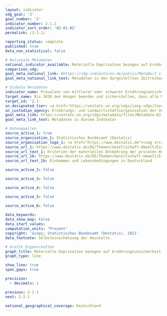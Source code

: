 ```yaml
---
layout: indicator    
sdg_goal: '2'    
goal_number: '2'    
indicator_number: 2.1.2    
indicator_sort_order: '02-01-02'    
permalink: /2-1-2/    

reporting_status: complete    
published: true    
data_non_statistical: false    

# Nationale Metadaten    
national_indicator_available: Materielle Deprivation bezogen auf Ernährungsunsicherheit    
comparison_sdg:     
goal_meta_national_link: #https://sdg-indikatoren.de/public/MetaDe/2.1.2.pdf    
goal_meta_national_link_text: Metadaten zu den dargestellten Zeitreihen    

# Globale Metadaten    
indicator_name: Prävalenz von mittlerer oder schwerer Ernährungsunsicherheit in der Bevölkerung gemäß der Erfahrungsskala für Ernährungsunsicherheit (FIES)    
target_name: Bis 2030 den Hunger beenden und sicherstellen, dass alle Menschen, insbesondere die Armen und Menschen in prekären Situationen, einschließlich Kleinkindern, ganzjährig Zugang zu sicheren, nährstoffreichen und ausreichenden Nahrungsmitteln haben    
target_id: '2.1'    
un_designated_tier: <a href='https://unstats.un.org/sdgs/iaeg-sdgs/tier-classification/' title='Klicken Sie hier um weitere Informationen zur UN-Tier-Klassifikation zu erhalten.'  target='_blank'>Tier I</a>    
un_custodian_agency: Ernährungs- und Landwirtschaftsorganisation der Vereinten Nationen (FAO)    
goal_meta_link: https://unstats.un.org/sdgs/metadata/files/Metadata-02-01-02.pdf    
goal_meta_link_text: Metadaten zu diesem Indikator        

# Datenquellen
source_active_1: true
source_organisation_1: Statistisches Bundesamt (Destatis)
source_organisation_logo_1: <a href="https://www.destatis.de"><img src="https://g205sdgs.github.io/sdg-indicators/public/OrgImgDe/destatis.png" alt="Logo destatis" style="height:60px; width:148px"/></a>
source_url_1: https://www.destatis.de/DE/Themen/Gesellschaft-Umwelt/Einkommen-Konsum-Lebensbedingungen/Lebensbedingungen-Armutsgefaehrdung/Tabellen/materielle-entbehrung-silc.html
source_url_text_1: Kriterien der materiellen Entbehrung der privaten Haushalte in Deutschland
source_url_1b: https://www.destatis.de/DE/Themen/Gesellschaft-Umwelt/Einkommen-Konsum-Lebensbedingungen/Lebensbedingungen-Armutsgefaehrdung/_inhalt.html#sprg233586
source_url_text_1b: Einkommen und Lebensbedingungen in Deutschland

source_active_2: false

source_active_3: false

source_active_4: false

source_active_5: false

source_active_6: false
    
data_keywords:     
data_show_map: False    
data_start_values:     
computation_units: "Prozent"    
copyright: '&copy; Statistisches Bundesamt (Destatis), 2021'    
data_footnote: Selbsteinschätzung der Haushalte.    

# Grafik Eigenschaften    
graph_title: Materielle Deprivation bezogen auf Ernährungsunsicherheit    
graph_type: line    

show_line: true
span_gaps: true

precision:
  - decimals: 1    

previous: 2-1-1    
next: 2-2-1    

national_geographical_coverage: Deutschland    
---
```


<span></span>